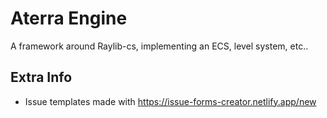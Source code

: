 # Aterra Engine
A framework around Raylib-cs, implementing an ECS, level system, etc..


## Extra Info
- Issue templates made with <https://issue-forms-creator.netlify.app/new>
